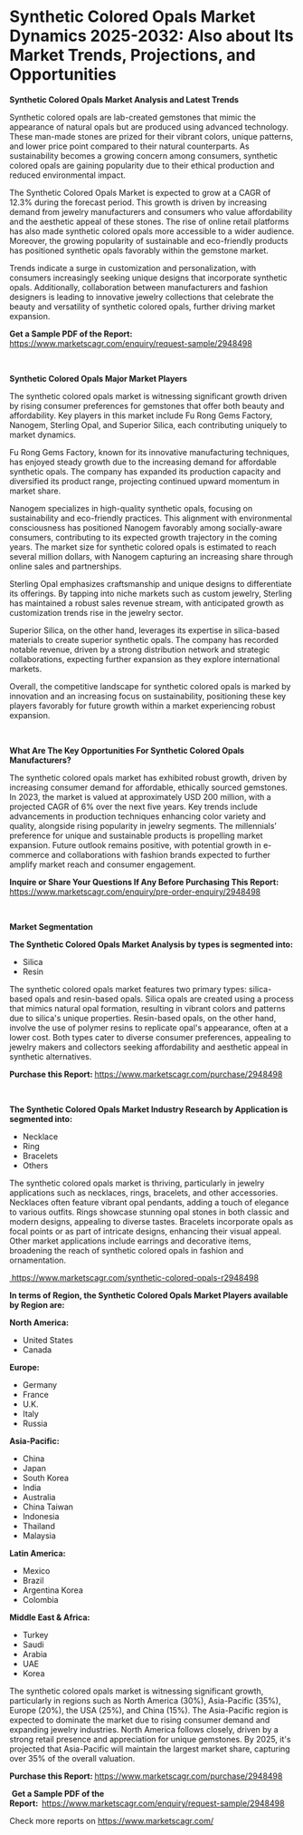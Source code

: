 <p><h1>Synthetic Colored Opals Market Dynamics 2025-2032: Also about Its Market Trends, Projections, and Opportunities</h1></p><p><strong>Synthetic Colored Opals Market Analysis and Latest Trends</strong></p>
<p><p>Synthetic colored opals are lab-created gemstones that mimic the appearance of natural opals but are produced using advanced technology. These man-made stones are prized for their vibrant colors, unique patterns, and lower price point compared to their natural counterparts. As sustainability becomes a growing concern among consumers, synthetic colored opals are gaining popularity due to their ethical production and reduced environmental impact.</p><p>The Synthetic Colored Opals Market is expected to grow at a CAGR of 12.3% during the forecast period. This growth is driven by increasing demand from jewelry manufacturers and consumers who value affordability and the aesthetic appeal of these stones. The rise of online retail platforms has also made synthetic colored opals more accessible to a wider audience. Moreover, the growing popularity of sustainable and eco-friendly products has positioned synthetic opals favorably within the gemstone market.</p><p>Trends indicate a surge in customization and personalization, with consumers increasingly seeking unique designs that incorporate synthetic opals. Additionally, collaboration between manufacturers and fashion designers is leading to innovative jewelry collections that celebrate the beauty and versatility of synthetic colored opals, further driving market expansion.</p></p>
<p><strong>Get a Sample PDF of the Report:&nbsp;</strong> <a href="https://www.marketscagr.com/enquiry/request-sample/2948498?utm_campaign=3201&utm_medium=2&utm_source=Github&utm_content=ia&utm_term=12032025&utm_id=synthetic-colored-opals">https://www.marketscagr.com/enquiry/request-sample/2948498</a></p>
<p>&nbsp;</p>
<p><strong>Synthetic Colored Opals Major Market Players</strong></p>
<p><p>The synthetic colored opals market is witnessing significant growth driven by rising consumer preferences for gemstones that offer both beauty and affordability. Key players in this market include Fu Rong Gems Factory, Nanogem, Sterling Opal, and Superior Silica, each contributing uniquely to market dynamics.</p><p>Fu Rong Gems Factory, known for its innovative manufacturing techniques, has enjoyed steady growth due to the increasing demand for affordable synthetic opals. The company has expanded its production capacity and diversified its product range, projecting continued upward momentum in market share.</p><p>Nanogem specializes in high-quality synthetic opals, focusing on sustainability and eco-friendly practices. This alignment with environmental consciousness has positioned Nanogem favorably among socially-aware consumers, contributing to its expected growth trajectory in the coming years. The market size for synthetic colored opals is estimated to reach several million dollars, with Nanogem capturing an increasing share through online sales and partnerships.</p><p>Sterling Opal emphasizes craftsmanship and unique designs to differentiate its offerings. By tapping into niche markets such as custom jewelry, Sterling has maintained a robust sales revenue stream, with anticipated growth as customization trends rise in the jewelry sector.</p><p>Superior Silica, on the other hand, leverages its expertise in silica-based materials to create superior synthetic opals. The company has recorded notable revenue, driven by a strong distribution network and strategic collaborations, expecting further expansion as they explore international markets.</p><p>Overall, the competitive landscape for synthetic colored opals is marked by innovation and an increasing focus on sustainability, positioning these key players favorably for future growth within a market experiencing robust expansion.</p></p>
<p>&nbsp;</p>
<p><strong>What Are The Key Opportunities For Synthetic Colored Opals Manufacturers?</strong></p>
<p><p>The synthetic colored opals market has exhibited robust growth, driven by increasing consumer demand for affordable, ethically sourced gemstones. In 2023, the market is valued at approximately USD 200 million, with a projected CAGR of 6% over the next five years. Key trends include advancements in production techniques enhancing color variety and quality, alongside rising popularity in jewelry segments. The millennials’ preference for unique and sustainable products is propelling market expansion. Future outlook remains positive, with potential growth in e-commerce and collaborations with fashion brands expected to further amplify market reach and consumer engagement.</p></p>
<p><strong>Inquire or Share Your Questions If Any Before Purchasing This Report:</strong> <a href="https://www.marketscagr.com/enquiry/pre-order-enquiry/2948498?utm_campaign=3201&utm_medium=2&utm_source=Github&utm_content=ia&utm_term=12032025&utm_id=synthetic-colored-opals">https://www.marketscagr.com/enquiry/pre-order-enquiry/2948498</a></p>
<p>&nbsp;</p>
<p><strong>Market Segmentation</strong></p>
<p><strong>The Synthetic Colored Opals Market Analysis by types is segmented into:</strong></p>
<p><ul><li>Silica</li><li>Resin</li></ul></p>
<p><p>The synthetic colored opals market features two primary types: silica-based opals and resin-based opals. Silica opals are created using a process that mimics natural opal formation, resulting in vibrant colors and patterns due to silica's unique properties. Resin-based opals, on the other hand, involve the use of polymer resins to replicate opal's appearance, often at a lower cost. Both types cater to diverse consumer preferences, appealing to jewelry makers and collectors seeking affordability and aesthetic appeal in synthetic alternatives.</p></p>
<p><strong>Purchase this Report:&nbsp;</strong><a href="https://www.marketscagr.com/purchase/2948498?utm_campaign=3201&utm_medium=2&utm_source=Github&utm_content=ia&utm_term=12032025&utm_id=synthetic-colored-opals">https://www.marketscagr.com/purchase/2948498</a></p>
<p>&nbsp;</p>
<p><strong>The Synthetic Colored Opals Market Industry Research by Application is segmented into:</strong></p>
<p><ul><li>Necklace</li><li>Ring</li><li>Bracelets</li><li>Others</li></ul></p>
<p><p>The synthetic colored opals market is thriving, particularly in jewelry applications such as necklaces, rings, bracelets, and other accessories. Necklaces often feature vibrant opal pendants, adding a touch of elegance to various outfits. Rings showcase stunning opal stones in both classic and modern designs, appealing to diverse tastes. Bracelets incorporate opals as focal points or as part of intricate designs, enhancing their visual appeal. Other market applications include earrings and decorative items, broadening the reach of synthetic colored opals in fashion and ornamentation.</p></p>
<p><a href="https://www.marketscagr.com/synthetic-colored-opals-r2948498?utm_campaign=3201&utm_medium=2&utm_source=Github&utm_content=ia&utm_term=12032025&utm_id=synthetic-colored-opals">&nbsp;https://www.marketscagr.com/synthetic-colored-opals-r2948498</a></p>
<p><strong>In terms of Region, the Synthetic Colored Opals Market Players available by Region are:</strong></p>
<p>
    <p> <strong> North America: </strong>
        <ul>
            <li>United States</li>
            <li>Canada</li>
        </ul>
        </p> 
    <p> <strong> Europe: </strong>
        <ul>
            <li>Germany</li>
            <li>France</li>
            <li>U.K.</li>
            <li>Italy</li>
            <li>Russia</li>
        </ul>
        </p> 
    <p> <strong> Asia-Pacific: </strong>
        <ul>
            <li>China</li>
            <li>Japan</li>
            <li>South Korea</li>
            <li>India</li>
            <li>Australia</li>
            <li>China Taiwan</li>
            <li>Indonesia</li>
            <li>Thailand</li>
            <li>Malaysia</li>
        </ul>
        </p> 
    <p> <strong> Latin America: </strong>
        <ul>
            <li>Mexico</li>
            <li>Brazil</li>
            <li>Argentina Korea</li>
            <li>Colombia</li>
        </ul>
        </p> 
    <p> <strong> Middle East & Africa: </strong>
        <ul>
            <li>Turkey</li>
            <li>Saudi</li>
            <li>Arabia</li>
            <li>UAE</li>
            <li>Korea</li>
        </ul>
    </p>
    </p>
<p><p>The synthetic colored opals market is witnessing significant growth, particularly in regions such as North America (30%), Asia-Pacific (35%), Europe (20%), the USA (25%), and China (15%). The Asia-Pacific region is expected to dominate the market due to rising consumer demand and expanding jewelry industries. North America follows closely, driven by a strong retail presence and appreciation for unique gemstones. By 2025, it's projected that Asia-Pacific will maintain the largest market share, capturing over 35% of the overall valuation.</p></p>
<p><strong>Purchase this Report: </strong><a href="https://www.marketscagr.com/purchase/2948498?utm_campaign=3201&utm_medium=2&utm_source=Github&utm_content=ia&utm_term=12032025&utm_id=synthetic-colored-opals">https://www.marketscagr.com/purchase/2948498</a></p>
<p>&nbsp;<strong>Get a Sample PDF of the Report:&nbsp;&nbsp;</strong><a href="https://www.marketscagr.com/enquiry/request-sample/2948498?utm_campaign=3201&utm_medium=2&utm_source=Github&utm_content=ia&utm_term=12032025&utm_id=synthetic-colored-opals">https://www.marketscagr.com/enquiry/request-sample/2948498</a></p>
<p><strong></strong></p>
<p>Check more reports on <a href="https://www.marketscagr.com/?utm_campaign=3201&utm_medium=2&utm_source=Github&utm_content=ia&utm_term=12032025&utm_id=synthetic-colored-opals">https://www.marketscagr.com/</a></p>